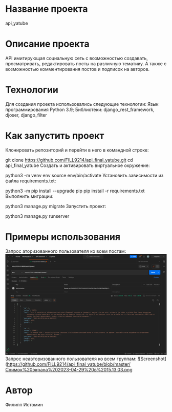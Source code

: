 # Название проекта
api_yatube

# Описание проекта
API имитирующая социальную сеть с возможностью создавать, просматривать, редактировать посты на различную тематику. А также с возможностью комментирования постов и подписок на авторов.

# Технологии
Для создания проекта использовались следующие технологии:
    Язык программирования Python 3.9;
    Библиотеки: django_rest_framework, djoser, django_filter

# Как запустить проект

Клонировать репозиторий и перейти в него в командной строке:

git clone https://github.com/FILL9214/api_final_yatube.git
cd api_final_yatube
Cоздать и активировать виртуальное окружение:

python3 -m venv env
source env/bin/activate
Установить зависимости из файла requirements.txt:

python3 -m pip install --upgrade pip
pip install -r requirements.txt
Выполнить миграции:

python3 manage.py migrate
Запустить проект:

python3 manage.py runserver

# Примеры использования
Запрос аторизованного пользователя ко всем постам:
![Screenshot](https://github.com/FILL9214/api_final_yatube/blob/master/%D0%A1%D0%BD%D0%B8%D0%BC%D0%BE%D0%BA%20%D1%8D%D0%BA%D1%80%D0%B0%D0%BD%D0%B0%202023-04-29%20%D0%B2%2015.12.25.png)
Запрос неавторизованного пользователя ко всем группам:
![Screenshot](https://github.com/FILL9214/api_final_yatube/blob/master/Снимок%20экрана%202023-04-29%20в%2015.13.03.png

# Автор
Филипп Истомин

